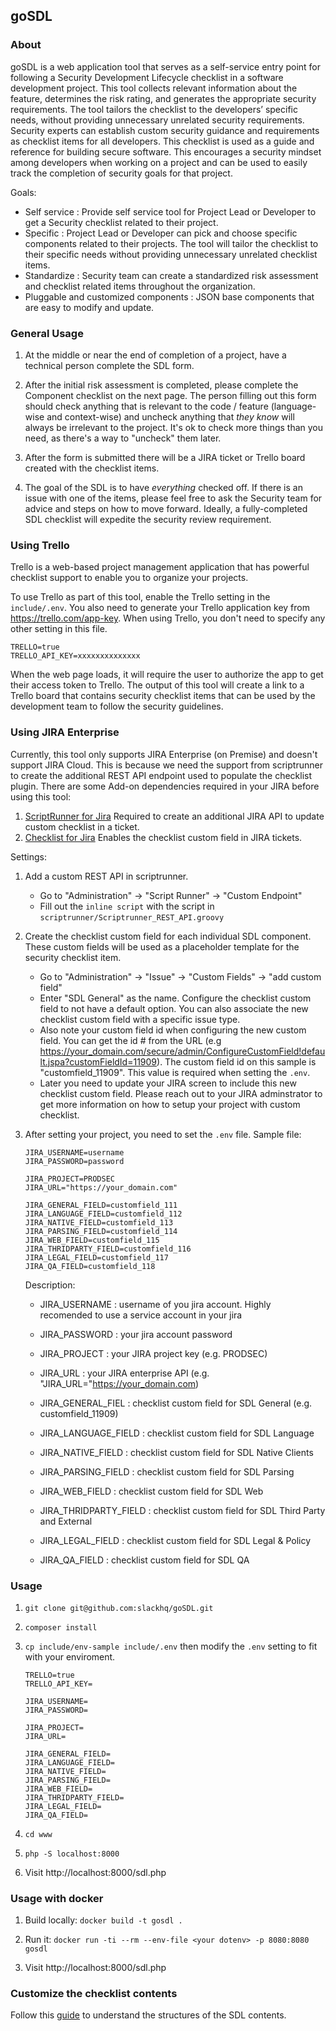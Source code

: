 ## goSDL

### About
goSDL is a web application tool that serves as a self-service entry point for following a Security Development Lifecycle checklist in a software development project. This tool collects relevant information about the feature, determines the risk rating, and generates the appropriate security requirements. The tool tailors the checklist to the developers’ specific needs, without providing unnecessary unrelated security requirements. Security experts can establish custom security guidance and requirements as checklist items for all developers. This checklist is used as a guide and reference for building secure software. This encourages a security mindset among developers when working on a project and can be used to easily track the completion of security goals for that project.



Goals:
- Self service : Provide self service tool for Project Lead or Developer to get a Security checklist related to their project. 
- Specific : Project Lead or Developer can pick and choose specific components related to their projects. The tool will tailor the checklist to their specific needs without providing unnecessary unrelated checklist items.
- Standardize : Security team can create a standardized risk assessment and checklist related items throughout the organization. 
- Pluggable and customized components : JSON base components that are easy to modify and update.


### General Usage

1. At the middle or near the end of completion of a project, have a technical person complete the SDL form. 

2. After the initial risk assessment is completed, please complete the Component checklist on the next page. The person filling out this form should check anything that is relevant to the code / feature (language-wise and context-wise) and uncheck anything that *they know* will always be irrelevant to the project. It's ok to check more things than you need, as there's a way to "uncheck" them later.

3. After the form is submitted there will be a JIRA ticket or Trello board created with the checklist items.

4. The goal of the SDL is to have *everything* checked off. If there is an issue with one of the items, please feel free to ask the Security team for advice and steps on how to move forward. Ideally, a fully-completed SDL checklist will expedite the security review requirement.


### Using Trello

Trello is a web-based project management application that has powerful checklist support to enable you to organize your projects. 

To use Trello as part of this tool, enable the Trello setting in the `include/.env`. You also need to generate your Trello application key from https://trello.com/app-key. When using Trello, you don't need to specify any other setting in this file.
	
	TRELLO=true
	TRELLO_API_KEY=xxxxxxxxxxxxxx
	
When the web page loads, it will require the user to authorize the app to get their access token to Trello. The output of this tool will create a link to a Trello board that contains security checklist items that can be used by the development team to follow the security guidelines.

### Using JIRA Enterprise

Currently, this tool only supports JIRA Enterprise (on Premise) and doesn't support JIRA Cloud. This is because we need the support from scriptrunner to create the additional REST API endpoint used to populate the checklist plugin. There are some Add-on dependencies required in your JIRA before using this tool:

1. [ScriptRunner for Jira](https://marketplace.atlassian.com/plugins/com.onresolve.jira.groovy.groovyrunner/server/overview)
	Required to create an additional JIRA API to update custom checklist in a ticket.
2. [Checklist for Jira](https://marketplace.atlassian.com/plugins/com.okapya.jira.checklist/server/overview)
	Enables the checklist custom field in JIRA tickets.

Settings:
1. Add a custom REST API in scriptrunner.
	- Go to "Administration" -> "Script Runner" -> "Custom Endpoint"
	- Fill out the `inline script` with the script in `scriptrunner/Scriptrunner_REST_API.groovy`
2. Create the checklist custom field for each individual SDL component. These custom fields will be used as a placeholder template for the security checklist item.
	- Go to "Administration" -> "Issue" -> "Custom Fields" -> "add custom field"
	- Enter "SDL General" as the name. Configure the checklist custom field to not have a default option. You can also associate the new checklist custom field with a specific issue type.
	- Also note your custom field id when configuring the new custom field. You can get the id # from the URL (e.g https://your_domain.com/secure/admin/ConfigureCustomField!default.jspa?customFieldId=11909). The custom field id on this sample is "customfield_11909". This value is required when setting the `.env`.
	- Later you need to update your JIRA screen to include this new checklist custom field.
	Please reach out to your JIRA adminstrator to get more information on how to setup your project with custom checklist.

3. After setting your project, you need to set the `.env` file.
	Sample file:
	```
	JIRA_USERNAME=username
	JIRA_PASSWORD=password

	JIRA_PROJECT=PRODSEC
	JIRA_URL="https://your_domain.com"

	JIRA_GENERAL_FIELD=customfield_111
	JIRA_LANGUAGE_FIELD=customfield_112
	JIRA_NATIVE_FIELD=customfield_113
	JIRA_PARSING_FIELD=customfield_114
	JIRA_WEB_FIELD=customfield_115
	JIRA_THRIDPARTY_FIELD=customfield_116
	JIRA_LEGAL_FIELD=customfield_117
	JIRA_QA_FIELD=customfield_118
	```
	Description:
	- JIRA_USERNAME : username of you jira account. Highly recomended to use a service account in your jira 
	- JIRA_PASSWORD : your jira account password

	- JIRA_PROJECT : your JIRA project key (e.g. PRODSEC)
	- JIRA_URL : your JIRA enterprise API (e.g. "JIRA_URL="https://your_domain.com)

	- JIRA_GENERAL_FIEL : checklist custom field for SDL General (e.g. customfield_11909)
	- JIRA_LANGUAGE_FIELD : checklist custom field for SDL Language
	- JIRA_NATIVE_FIELD : checklist custom field for SDL Native Clients
	- JIRA_PARSING_FIELD : checklist custom field for SDL Parsing
	- JIRA_WEB_FIELD : checklist custom field for SDL Web
	- JIRA_THRIDPARTY_FIELD : checklist custom field for SDL Third Party and External
	- JIRA_LEGAL_FIELD : checklist custom field for SDL Legal & Policy
	- JIRA_QA_FIELD : checklist custom field for SDL QA


### Usage
1. `git clone git@github.com:slackhq/goSDL.git`

2. `composer install`

3. `cp include/env-sample include/.env` then modify the `.env` setting to fit with your enviroment.

	```
	TRELLO=true
	TRELLO_API_KEY=

	JIRA_USERNAME=
	JIRA_PASSWORD=

	JIRA_PROJECT=
	JIRA_URL=

	JIRA_GENERAL_FIELD=
	JIRA_LANGUAGE_FIELD=
	JIRA_NATIVE_FIELD=
	JIRA_PARSING_FIELD=
	JIRA_WEB_FIELD=
	JIRA_THRIDPARTY_FIELD=
	JIRA_LEGAL_FIELD=
	JIRA_QA_FIELD=
	```

4. `cd www`

5. `php -S localhost:8000`

6. Visit http://localhost:8000/sdl.php

### Usage with docker
1. Build locally: `docker build -t gosdl .`

2. Run it: `docker run -ti --rm --env-file <your dotenv> -p 8080:8080 gosdl`

3. Visit http://localhost:8000/sdl.php

### Customize the checklist contents
Follow this [guide](https://github.com/slackhq/goSDL/tree/master/www/sdl) to understand the structures of the SDL contents. 
